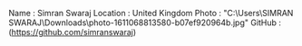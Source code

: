 Name : Simran Swaraj
Location : United Kingdom
Photo : "C:\Users\SIMRAN SWARAJ\Downloads\photo-1611068813580-b07ef920964b.jpg"
GitHub : (https://github.com/simranswaraj)
